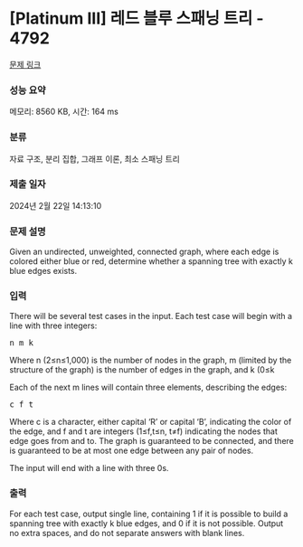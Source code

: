 # [Platinum III] 레드 블루 스패닝 트리 - 4792 

[문제 링크](https://www.acmicpc.net/problem/4792) 

### 성능 요약

메모리: 8560 KB, 시간: 164 ms

### 분류

자료 구조, 분리 집합, 그래프 이론, 최소 스패닝 트리

### 제출 일자

2024년 2월 22일 14:13:10

### 문제 설명

<p>Given an undirected, unweighted, connected graph, where each edge is colored either blue or red, determine whether a spanning tree with exactly k blue edges exists. </p>

### 입력 

 <p>There will be several test cases in the input. Each test case will begin with a line with three integers: </p>

<pre>n m k</pre>

<p>Where n (2≤n≤1,000) is the number of nodes in the graph, m (limited by the structure of the graph) is the number of edges in the graph, and k (0≤k<n) is the number of blue edges desired in the spanning tree. </p>

<p>Each of the next m lines will contain three elements, describing the edges: </p>

<pre>c f t</pre>

<p>Where c is a character, either capital ‘R’ or capital ‘B’, indicating the color of the edge, and f and t are integers (1≤f,t≤n, t≠f) indicating the nodes that edge goes from and to. The graph is guaranteed to be connected, and there is guaranteed to be at most one edge between any pair of nodes. </p>

<p>The input will end with a line with three 0s. </p>

### 출력 

 <p>For each test case, output single line, containing 1 if it is possible to build a spanning tree with exactly k blue edges, and 0 if it is not possible. Output no extra spaces, and do not separate answers with blank lines. </p>

